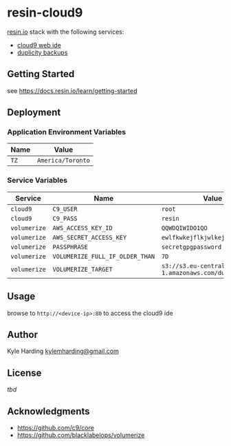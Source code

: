 # resin-cloud9

[resin.io](https://resin.io/) stack with the following services:
* [cloud9 web ide](https://c9.io/)
* [duplicity backups](https://github.com/blacklabelops/volumerize)

## Getting Started

see https://docs.resin.io/learn/getting-started

## Deployment

### Application Environment Variables

|Name|Value|
|---|---|
|`TZ`|`America/Toronto`|

### Service Variables

|Service|Name|Value|
|---|---|---|
|`cloud9`|`C9_USER`|`root`|
|`cloud9`|`C9_PASS`|`resin`|
|`volumerize`|`AWS_ACCESS_KEY_ID`|`QQWDQIWIDO1QO`|
|`volumerize`|`AWS_SECRET_ACCESS_KEY`|`ewlfkwkejflkjwlkej3fjw381`|
|`volumerize`|`PASSPHRASE`|`secretgpgpassword`|
|`volumerize`|`VOLUMERIZE_FULL_IF_OLDER_THAN`|`7D`|
|`volumerize`|`VOLUMERIZE_TARGET`|`s3://s3.eu-central-1.amazonaws.com/duplicitytest`|

## Usage

browse to `http://<device-ip>:80` to access the cloud9 ide

## Author

Kyle Harding <kylemharding@gmail.com>

## License

_tbd_

## Acknowledgments

* https://github.com/c9/core
* https://github.com/blacklabelops/volumerize
